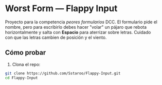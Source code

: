 # Worst Form — Flappy Input

Proyecto para la competencia *peores formularios* DCC. El formulario pide el nombre, pero para escribirlo debes hacer "volar" un pájaro que rebota horizontalmente y salta con **Espacio** para aterrizar sobre letras. Cuidado con que las letras cambien de posición y el viento.

## Cómo probar
1. Clona el repo:
```bash
git clone https://github.com/Sstaroo/Flappy-Input.git
cd Flappy-Input

